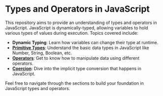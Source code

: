 # Types and Operators in JavaScript

This repository aims to provide an understanding of types and operators in JavaScript. JavaScript is dynamically-typed, allowing variables to hold various types of values during execution. Topics covered include:

- **Dynamic Typing**: Learn how variables can change their type at runtime.
- **[Primitive Types](./Primitive%20Types.md)**: Understand the basic data types in JavaScript like Number, String, Boolean, etc.
- **[Operators](./Operators.md)**: Get to know how to manipulate data using different operators.
- **[Coercion](./Coercion.md)**: Dive into the implicit type conversion that happens in JavaScript.

Feel free to navigate through the sections to build your foundation in JavaScript types and operators.
